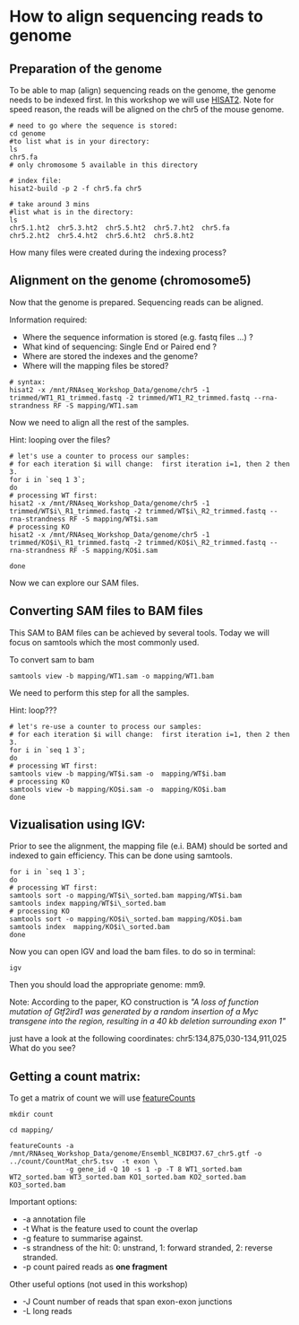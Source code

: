 # How to align sequencing reads to genome

## Preparation of the genome

To be able to map (align) sequencing reads on the genome, the genome needs to be indexed first. In this workshop we will use [HISAT2](https://www.nature.com/articles/nmeth.3317).
Note for speed reason, the reads will be aligned on the chr5 of the mouse genome.

```
# need to go where the sequence is stored:
cd genome
#to list what is in your directory:
ls
chr5.fa
# only chromosome 5 available in this directory

# index file:
hisat2-build -p 2 -f chr5.fa chr5

# take around 3 mins
#list what is in the directory:
ls
chr5.1.ht2  chr5.3.ht2  chr5.5.ht2  chr5.7.ht2  chr5.fa
chr5.2.ht2  chr5.4.ht2  chr5.6.ht2  chr5.8.ht2

```
How many files were created during the indexing process?

## Alignment on the genome (chromosome5)

Now that the genome is prepared. Sequencing reads can be aligned.

Information required:

  * Where the sequence information is stored (e.g. fastq files ...) ?
  * What kind of sequencing: Single End or Paired end ?
  * Where are stored the indexes and the genome? 
  * Where will the mapping files be stored?

```
# syntax:
hisat2 -x /mnt/RNAseq_Workshop_Data/genome/chr5 -1 trimmed/WT1_R1_trimmed.fastq -2 trimmed/WT1_R2_trimmed.fastq --rna-strandness RF -S mapping/WT1.sam

```
Now we need to align all the rest of the samples.

Hint: looping over the files?


```
# let's use a counter to process our samples:
# for each iteration $i will change:  first iteration i=1, then 2 then 3.
for i in `seq 1 3`; 
do
# processing WT first:
hisat2 -x /mnt/RNAseq_Workshop_Data/genome/chr5 -1 trimmed/WT$i\_R1_trimmed.fastq -2 trimmed/WT$i\_R2_trimmed.fastq --rna-strandness RF -S mapping/WT$i.sam
# processing KO
hisat2 -x /mnt/RNAseq_Workshop_Data/genome/chr5 -1 trimmed/KO$i\_R1_trimmed.fastq -2 trimmed/KO$i\_R2_trimmed.fastq --rna-strandness RF -S mapping/KO$i.sam

done

```

Now we can explore our SAM files.

## Converting SAM files to BAM files

This SAM to BAM files can be achieved by several tools. Today we will focus on samtools which the most commonly used.

To convert sam to bam 

```
samtools view -b mapping/WT1.sam -o mapping/WT1.bam

```

We need to perform this step for all the samples. 

Hint: loop???

```
# let's re-use a counter to process our samples:
# for each iteration $i will change:  first iteration i=1, then 2 then 3.
for i in `seq 1 3`;
do
# processing WT first:
samtools view -b mapping/WT$i.sam -o  mapping/WT$i.bam
# processing KO
samtools view -b mapping/KO$i.sam -o  mapping/KO$i.bam
done

```
## Vizualisation using IGV:

Prior to see the alignment, the mapping file (e.i. BAM) should be sorted and indexed to gain efficiency. This can be done using samtools.

```
for i in `seq 1 3`;
do
# processing WT first:
samtools sort -o mapping/WT$i\_sorted.bam mapping/WT$i.bam
samtools index mapping/WT$i\_sorted.bam
# processing KO
samtools sort -o mapping/KO$i\_sorted.bam mapping/KO$i.bam
samtools index  mapping/KO$i\_sorted.bam
done

```
Now you can open IGV and load the bam files.
to do so in terminal:

```
igv 
```
Then you should load the appropriate genome: mm9. 

Note:
According to the paper, KO construction is *"A loss of function mutation of Gtf2ird1 was generated by a random insertion of a Myc transgene into the region, resulting in a 40 kb deletion surrounding exon 1"*


just have a look at the following coordinates: chr5:134,875,030-134,911,025
What do you see?


## Getting a count matrix:

To get a matrix of count we will use [featureCounts ](https://www.ncbi.nlm.nih.gov/pubmed/23558742)

```
mkdir count

cd mapping/

featureCounts -a /mnt/RNAseq_Workshop_Data/genome/Ensembl_NCBIM37.67_chr5.gtf -o ../count/CountMat_chr5.tsv  -t exon \
              -g gene_id -Q 10 -s 1 -p -T 8 WT1_sorted.bam WT2_sorted.bam WT3_sorted.bam KO1_sorted.bam KO2_sorted.bam KO3_sorted.bam

```

Important options:

  * -a annotation file 
  * -t What is the feature used to count the overlap
  * -g feature to summarise against.
  * -s strandness of the hit: 0: unstrand, 1: forward stranded, 2: reverse stranded.
  * -p count paired reads as __one fragment__

Other useful options (not used in this workshop)

  * -J Count number of reads that span exon-exon junctions
  * -L long reads


